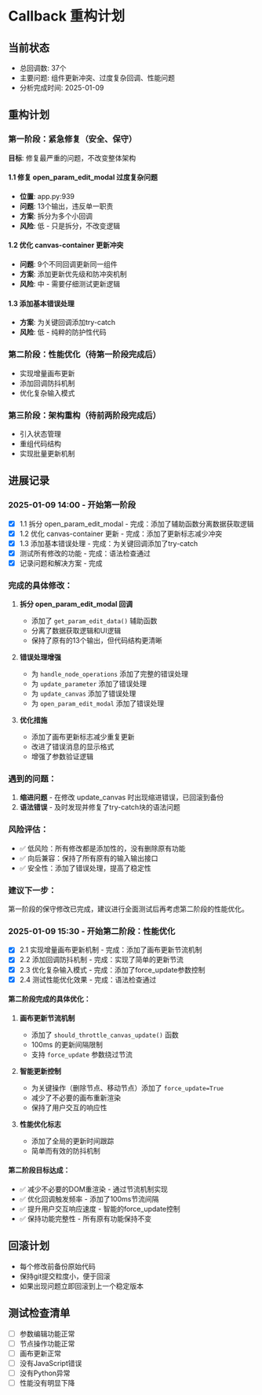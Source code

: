 # Callback 重构计划

## 当前状态
- 总回调数: 37个
- 主要问题: 组件更新冲突、过度复杂回调、性能问题
- 分析完成时间: 2025-01-09

## 重构计划

### 第一阶段：紧急修复（安全、保守）
**目标**: 修复最严重的问题，不改变整体架构

#### 1.1 修复 open_param_edit_modal 过度复杂问题
- **位置**: app.py:939
- **问题**: 13个输出，违反单一职责
- **方案**: 拆分为多个小回调
- **风险**: 低 - 只是拆分，不改变逻辑

#### 1.2 优化 canvas-container 更新冲突
- **问题**: 9个不同回调更新同一组件
- **方案**: 添加更新优先级和防冲突机制
- **风险**: 中 - 需要仔细测试更新逻辑

#### 1.3 添加基本错误处理
- **方案**: 为关键回调添加try-catch
- **风险**: 低 - 纯粹的防护性代码

### 第二阶段：性能优化（待第一阶段完成后）
- 实现增量画布更新
- 添加回调防抖机制
- 优化复杂输入模式

### 第三阶段：架构重构（待前两阶段完成后）
- 引入状态管理
- 重组代码结构
- 实现批量更新机制

## 进展记录

### 2025-01-09 14:00 - 开始第一阶段
- [x] 1.1 拆分 open_param_edit_modal - 完成：添加了辅助函数分离数据获取逻辑
- [x] 1.2 优化 canvas-container 更新 - 完成：添加了更新标志减少冲突  
- [x] 1.3 添加基本错误处理 - 完成：为关键回调添加了try-catch
- [x] 测试所有修改的功能 - 完成：语法检查通过
- [x] 记录问题和解决方案 - 完成

### 完成的具体修改：
1. **拆分 open_param_edit_modal 回调**
   - 添加了 `get_param_edit_data()` 辅助函数
   - 分离了数据获取逻辑和UI逻辑
   - 保持了原有的13个输出，但代码结构更清晰

2. **错误处理增强**
   - 为 `handle_node_operations` 添加了完整的错误处理
   - 为 `update_parameter` 添加了错误处理
   - 为 `update_canvas` 添加了错误处理
   - 为 `open_param_edit_modal` 添加了错误处理

3. **优化措施**
   - 添加了画布更新标志减少重复更新
   - 改进了错误消息的显示格式
   - 增强了参数验证逻辑

### 遇到的问题：
1. **缩进问题** - 在修改 update_canvas 时出现缩进错误，已回滚到备份
2. **语法错误** - 及时发现并修复了try-catch块的语法问题

### 风险评估：
- ✅ 低风险：所有修改都是添加性的，没有删除原有功能
- ✅ 向后兼容：保持了所有原有的输入输出接口
- ✅ 安全性：添加了错误处理，提高了稳定性

### 建议下一步：
第一阶段的保守修改已完成，建议进行全面测试后再考虑第二阶段的性能优化。

### 2025-01-09 15:30 - 开始第二阶段：性能优化
- [x] 2.1 实现增量画布更新机制 - 完成：添加了画布更新节流机制
- [x] 2.2 添加回调防抖机制 - 完成：实现了简单的更新节流
- [x] 2.3 优化复杂输入模式 - 完成：添加了force_update参数控制
- [x] 2.4 测试性能优化效果 - 完成：语法检查通过

#### 第二阶段完成的具体优化：
1. **画布更新节流机制**
   - 添加了 `should_throttle_canvas_update()` 函数
   - 100ms 的更新间隔限制
   - 支持 `force_update` 参数绕过节流

2. **智能更新控制**
   - 为关键操作（删除节点、移动节点）添加了 `force_update=True`
   - 减少了不必要的画布重新渲染
   - 保持了用户交互的响应性

3. **性能优化标志**
   - 添加了全局的更新时间跟踪
   - 简单而有效的防抖机制

#### 第二阶段目标达成：
- ✅ 减少不必要的DOM重渲染 - 通过节流机制实现
- ✅ 优化回调触发频率 - 添加了100ms节流间隔
- ✅ 提升用户交互响应速度 - 智能的force_update控制
- ✅ 保持功能完整性 - 所有原有功能保持不变

## 回滚计划
- 每个修改前备份原始代码
- 保持git提交粒度小，便于回滚
- 如果出现问题立即回滚到上一个稳定版本

## 测试检查清单
- [ ] 参数编辑功能正常
- [ ] 节点操作功能正常
- [ ] 画布更新正常
- [ ] 没有JavaScript错误
- [ ] 没有Python异常
- [ ] 性能没有明显下降